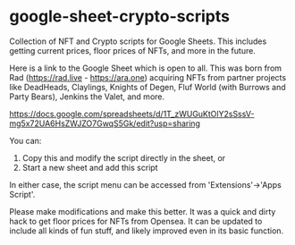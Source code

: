 # google-sheet-crypto-scripts
Collection of NFT and Crypto scripts for Google Sheets. This includes getting current prices, floor prices of NFTs, and more in the future.

Here is a link to the Google Sheet which is open to all. This was born from Rad (https://rad.live - https://ara.one) acquiring NFTs from partner projects like DeadHeads, Claylings, Knights of Degen, Fluf World (with Burrows and Party Bears), Jenkins the Valet, and more.

https://docs.google.com/spreadsheets/d/1T_zWUGuKtOlY2sSssV-mg5x72UA6HsZWJZO7GwqS5Gk/edit?usp=sharing

You can:
1) Copy this and modify the script directly in the sheet, or 
2) Start a new sheet and add this script

In either case, the script menu can be accessed from 'Extensions'->'Apps Script'.

Please make modifications and make this better. It was a quick and dirty hack to get floor prices for NFTs from Opensea. It can be updated to include all kinds of fun stuff, and likely improved even in its basic function.
